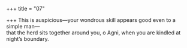 +++
title = "07"

+++
This is auspicious—your wondrous skill appears good even to a  
simple man—  
that the herd sits together around you, o Agni, when you are kindled at  night’s boundary.  